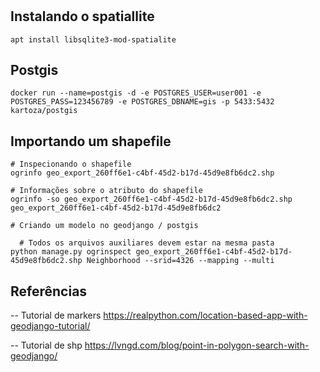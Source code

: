 #

#


## Instalando o spatiallite
`apt install libsqlite3-mod-spatialite`

## Postgis
`
docker run --name=postgis -d -e POSTGRES_USER=user001 -e POSTGRES_PASS=123456789 -e POSTGRES_DBNAME=gis -p 5433:5432 kartoza/postgis
`

## Importando um shapefile
```
# Inspecionando o shapefile
ogrinfo geo_export_260ff6e1-c4bf-45d2-b17d-45d9e8fb6dc2.shp

# Informações sobre o atributo do shapefile
ogrinfo -so geo_export_260ff6e1-c4bf-45d2-b17d-45d9e8fb6dc2.shp geo_export_260ff6e1-c4bf-45d2-b17d-45d9e8fb6dc2

# Criando um modelo no geodjango / postgis 

  # Todos os arquivos auxiliares devem estar na mesma pasta
python manage.py ogrinspect geo_export_260ff6e1-c4bf-45d2-b17d-45d9e8fb6dc2.shp Neighborhood --srid=4326 --mapping --multi

```

## Referências

-- Tutorial de markers
https://realpython.com/location-based-app-with-geodjango-tutorial/

-- Tutorial de shp
https://lvngd.com/blog/point-in-polygon-search-with-geodjango/